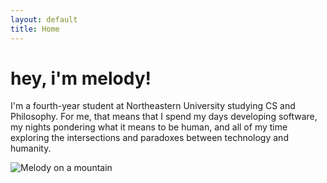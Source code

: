 ```yaml
---
layout: default
title: Home
---
```


<div class="max-w-4xl mx-auto px-8 py-16">
    <div class="flex gap-8 items-start">
        <div class="flex-1 space-y-5">
            <h1 class="text-xl text-orange-950">
                hey, i'm melody!
            </h1>
            <p class="text-base text-orange-900/90 leading-relaxed">
                I'm a fourth-year student at Northeastern University studying CS and Philosophy. For me, that means that I spend my days developing software, my nights pondering what it means to be human, and all of my time exploring the intersections and paradoxes between technology and humanity.
            </p>
        </div>
        <div class="w-72 flex-shrink-0">
            <img src="{{ '/assets/images/mountain.jpg' | relative_url }}" alt="Melody on a mountain" class="w-full rounded-lg shadow-md">
        </div>
    </div>
</div>